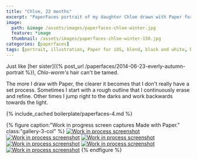 ```yaml
---
title: "Chloe, 22 months"
excerpt: "PaperFaces portrait of my daughter Chloe drawn with Paper for iOS on an iPad."
image: 
  path: &image /assets/images/paperfaces-chloe-winter.jpg 
  feature: *image
  thumbnail: /assets/images/paperfaces-chloe-winter-150.jpg
categories: [paperfaces]
tags: [portrait, illustration, Paper for iOS, blend, black and white, bokeh, twins]
---
```


Just like [her sister]({% post_url /paperfaces/2014-06-23-everly-autumn-portrait %}), *Chlo-worm's* hair can't be tamed.

The more I draw with Paper, the clearer it becomes that I don't really have a set process. Sometimes I start with a rough outline that I continuously erase and refine. Other times I jump right to the darks and work backwards towards the light.

{% include_cached boilerplate/paperfaces-4.md %}

{% figure caption:"Work in progress screen captures Made with Paper." class:"gallery-3-col" %}
[![Work in process screenshot](/assets/images/paperfaces-chloe-winter-process-1-600.jpg)](/assets/images/paperfaces-chloe-winter-process-1-lg.jpg) [![Work in process screenshot](/assets/images/paperfaces-chloe-winter-process-2-600.jpg)](/assets/images/paperfaces-chloe-winter-process-2-lg.jpg) [![Work in process screenshot](/assets/images/paperfaces-chloe-winter-process-3-600.jpg)](/assets/images/paperfaces-chloe-winter-process-3-lg.jpg) [![Work in process screenshot](/assets/images/paperfaces-chloe-winter-process-4-600.jpg)](/assets/images/paperfaces-chloe-winter-process-4-lg.jpg) [![Work in process screenshot](/assets/images/paperfaces-chloe-winter-process-5-600.jpg)](/assets/images/paperfaces-chloe-winter-process-5-lg.jpg) [![Work in process screenshot](/assets/images/paperfaces-chloe-winter-process-6-600.jpg)](/assets/images/paperfaces-chloe-winter-process-6-lg.jpg)
{% endfigure %}
